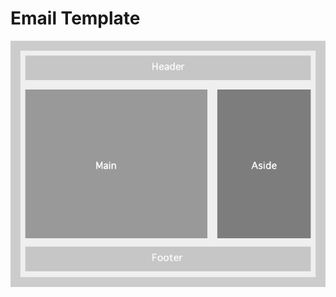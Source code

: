 <h1>Email Template</h1>

![Diagram](https://github.com/sirbrad/HTML-Email-Template/raw/master/Diagram.png)